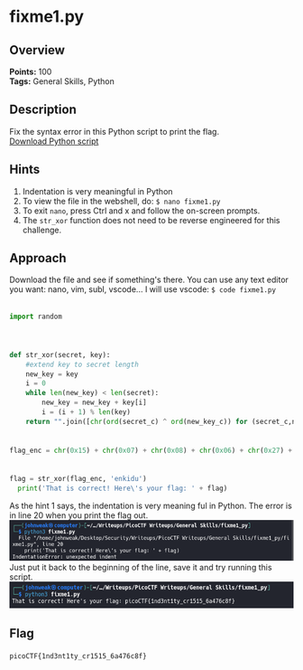 # fixme1.py

## Overview

**Points:** 100\
**Tags:** General Skills, Python

## Description

Fix the syntax error in this Python script to print the flag.\
[Download Python script](./fixme1.py)

## Hints

1. Indentation is very meaningful in Python
2. To view the file in the webshell, do: `$ nano fixme1.py`
3. To exit `nano`, press Ctrl and x and follow the on-screen prompts.
4. The `str_xor` function does not need to be reverse engineered for this challenge.

## Approach

Download the file and see if something's there. You can use any text editor you want: nano, vim, subl, vscode... I will use vscode: `$ code fixme1.py`

```python

import random



def str_xor(secret, key):
    #extend key to secret length
    new_key = key
    i = 0
    while len(new_key) < len(secret):
        new_key = new_key + key[i]
        i = (i + 1) % len(key)        
    return "".join([chr(ord(secret_c) ^ ord(new_key_c)) for (secret_c,new_key_c) in zip(secret,new_key)])


flag_enc = chr(0x15) + chr(0x07) + chr(0x08) + chr(0x06) + chr(0x27) + chr(0x21) + chr(0x23) + chr(0x15) + chr(0x5a) + chr(0x07) + chr(0x00) + chr(0x46) + chr(0x0b) + chr(0x1a) + chr(0x5a) + chr(0x1d) + chr(0x1d) + chr(0x2a) + chr(0x06) + chr(0x1c) + chr(0x5a) + chr(0x5c) + chr(0x55) + chr(0x40) + chr(0x3a) + chr(0x58) + chr(0x0a) + chr(0x5d) + chr(0x53) + chr(0x43) + chr(0x06) + chr(0x56) + chr(0x0d) + chr(0x14)

  
flag = str_xor(flag_enc, 'enkidu')
  print('That is correct! Here\'s your flag: ' + flag)


```

As the hint 1 says, the indentation is very meaning ful in Python. The error is in line 20 when you print the flag out.
![alt text](image-1.png)
Just put it back to the beginning of the line, save it and try running this script.
![alt text](image.png)

## Flag

`picoCTF{1nd3nt1ty_cr1515_6a476c8f}`